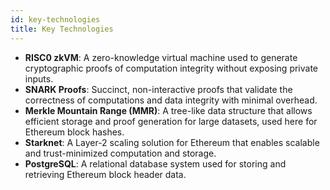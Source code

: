 ```yaml
---
id: key-technologies
title: Key Technologies
---
```


- **RISC0 zkVM**: A zero-knowledge virtual machine used to generate cryptographic proofs of computation integrity without exposing private inputs.
- **SNARK Proofs**: Succinct, non-interactive proofs that validate the correctness of computations and data integrity with minimal overhead.
- **Merkle Mountain Range (MMR)**: A tree-like data structure that allows efficient storage and proof generation for large datasets, used here for Ethereum block hashes.
- **Starknet**: A Layer-2 scaling solution for Ethereum that enables scalable and trust-minimized computation and storage.
- **PostgreSQL**: A relational database system used for storing and retrieving Ethereum block header data.
